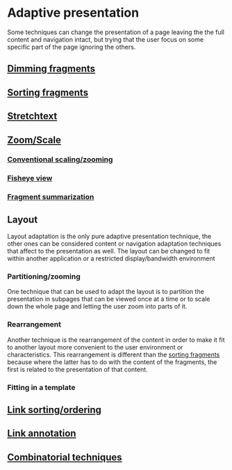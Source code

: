 # Adaptive presentation
Some techniques can change the presentation of a page leaving the the full content and navigation intact, but trying that the user focus on some specific part of the page ignoring the others.
## [Dimming fragments](../content_adaptation/index.md#dimming-fragments)
## [Sorting fragments](../content_adaptation/index.md#sorting-fragments)
## [Stretchtext](../content_adaptation/index.md#stretchtext)
## [Zoom/Scale](../content_adaptation/index.md#zoomscale-fragments)
### [Conventional scaling/zooming](../content_adaptation/index.md#conventional-scalingzooming)
### [Fisheye view](../content_adaptation/index.md#fisheye-view)
### [Fragment summarization](../content_adaptation/index.md#fragment-summarization)
## Layout
Layout adaptation is the only pure adaptive presentation technique, the other ones can be considered content or navigation adaptation techniques that affect to the presentation as well. The layout can be changed to fit within another application or a restricted display/bandwidth environment
### Partitioning/zooming
One technique that can be used to adapt the layout is to partition the presentation in subpages that can be viewed once at a time or to scale down the whole page and letting the user zoom into parts of it.
### Rearrangement
Another technique is the rearrangement of the content in order to make it fit to another layout more convenient to the user environment or characteristics. This rearrangement is different than the [sorting fragments](../content_adaptation/index.md#sorting-fragments) because where the latter has to do with the content of the fragments, the first is related to the presentation of that content.
### Fitting in a template

## [Link sorting/ordering](../adaptive_navigation/index.md#link-sortingordering)
## [Link annotation](../adaptive_navigation/index.md#link-annotation)
## [Combinatorial techniques](../adaptive_navigation/index.md#combinatorial-techniques)
